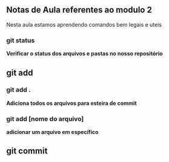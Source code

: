 ## Notas de Aula referentes ao modulo 2
Nesta aula estamos aprendendo comandos bem legais e uteis


### git status
**Verificar o status dos arquivos e pastas no nosso repositório**

## git add
### git add .
**Adiciona todos os arquivos para esteira de commit**

### git add [nome do arquivo]
**adicionar um arquivo em específico** 

## git commit 
